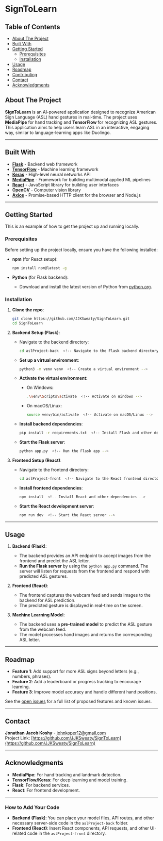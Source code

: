 # **SignToLearn**

## **Table of Contents**
- [About The Project](#about-the-project)
- [Built With](#built-with)
- [Getting Started](#getting-started)
  - [Prerequisites](#prerequisites)
  - [Installation](#installation)
- [Usage](#usage)
- [Roadmap](#roadmap)
- [Contributing](#contributing)
- [Contact](#contact)
- [Acknowledgments](#acknowledgments)

## **About The Project**

**SignToLearn** is an AI-powered application designed to recognize American Sign Language (ASL) hand gestures in real-time. The project uses **MediaPipe** for hand tracking and **TensorFlow** for recognizing ASL gestures. This application aims to help users learn ASL in an interactive, engaging way, similar to language-learning apps like Duolingo.

---

## **Built With**

- **[Flask](https://flask.palletsprojects.com/)** - Backend web framework
- **[TensorFlow](https://www.tensorflow.org/)** - Machine learning framework
- **[Keras](https://keras.io/)** - High-level neural networks API
- **[MediaPipe](https://mediapipe.dev/)** - Framework for building multimodal applied ML pipelines
- **[React](https://reactjs.org/)** - JavaScript library for building user interfaces
- **[OpenCV](https://opencv.org/)** - Computer vision library
- **[Axios](https://axios-http.com/)** - Promise-based HTTP client for the browser and Node.js

---

## **Getting Started**

This is an example of how to get the project up and running locally.

### **Prerequisites**

Before setting up the project locally, ensure you have the following installed:

- **npm** (for React setup):
    ```bash
    npm install npm@latest -g
    ```

- **Python** (for Flask backend):
    - Download and install the latest version of Python from [python.org](https://www.python.org/downloads/).

### **Installation**

1. **Clone the repo**:
    ```bash
    git clone https://github.com/JJKSweaty/SignToLearn.git
    cd SignToLearn
    ```

2. **Backend Setup (Flask)**:
    - Navigate to the backend directory:
      ```bash
      cd aslProject-back  <!-- Navigate to the Flask backend directory -->
      ```

    - **Set up a virtual environment**:
      ```bash
      python3 -m venv venv  <!-- Create a virtual environment -->
      ```

    - **Activate the virtual environment**:
        - On Windows:
          ```bash
          .\venv\Scripts\activate  <!-- Activate on Windows -->
          ```
        - On macOS/Linux:
          ```bash
          source venv/bin/activate  <!-- Activate on macOS/Linux -->
          ```

    - **Install backend dependencies**:
      ```bash
      pip install -r requirements.txt  <!-- Install Flask and other dependencies -->
      ```

    - **Start the Flask server**:
      ```bash
      python app.py  <!-- Run the Flask app -->
      ```

3. **Frontend Setup (React)**:
    - Navigate to the frontend directory:
      ```bash
      cd aslProject-front  <!-- Navigate to the React frontend directory -->
      ```

    - **Install frontend dependencies**:
      ```bash
      npm install  <!-- Install React and other dependencies -->
      ```

    - **Start the React development server**:
      ```bash
      npm run dev  <!-- Start the React server -->
      ```

---

## **Usage**

1. **Backend (Flask)**:
   - The backend provides an API endpoint to accept images from the frontend and predict the ASL letter.
   - **Run the Flask server** by using the `python app.py` command. The server will listen for requests from the frontend and respond with predicted ASL gestures.

2. **Frontend (React)**:
   - The frontend captures the webcam feed and sends images to the backend for ASL prediction.
   - The predicted gesture is displayed in real-time on the screen.

3. **Machine Learning Model**:
   - The backend uses a **pre-trained model** to predict the ASL gesture from the webcam feed. 
   - The model processes hand images and returns the corresponding ASL letter.

---

## **Roadmap**

- **Feature 1**: Add support for more ASL signs beyond letters (e.g., numbers, phrases).
- **Feature 2**: Add a leaderboard or progress tracking to encourage learning.
- **Feature 3**: Improve model accuracy and handle different hand positions.

See the [open issues](https://github.com/JJKSweaty/SignToLearn/issues) for a full list of proposed features and known issues.

---


## **Contact**

**Jonathan Jacob Koshy** - johnkoper12@gmail.com  
Project Link: [https://github.com/JJKSweaty/SignToLearn](https://github.com/JJKSweaty/SignToLearn)

---

## **Acknowledgments**

- **MediaPipe**: For hand tracking and landmark detection.
- **TensorFlow/Keras**: For deep learning and model training.
- **Flask**: For backend services.
- **React**: For frontend development.

---

### **How to Add Your Code**

- **Backend (Flask)**: You can place your model files, API routes, and other necessary server-side code in the `aslProject-back` folder. 
- **Frontend (React)**: Insert React components, API requests, and other UI-related code in the `aslProject-front` directory.
